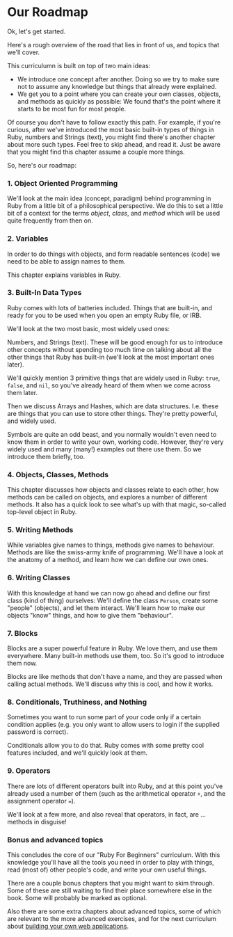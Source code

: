 # Our Roadmap

Ok, let's get started.

Here's a rough overview of the road that lies in front of us, and topics that
we'll cover.

This curriculumn is built on top of two main ideas:

* We introduce one concept after another. Doing so we try to make sure not to
  assume any knowledge but things that already were explained.
* We get you to a point where you can create your own classes, objects, and
  methods as quickly as possible: We found that's the point where it starts to
  be most fun for most people.

Of course you don't have to follow exactly this path. For example, if you're
curious, after we've introduced the most basic built-in types of things in
Ruby, numbers and Strings (text), you might find there's another chapter
about more such types. Feel free to skip ahead, and read it. Just be aware
that you might find this chapter assume a couple more things.

So, here's our roadmap:

### 1. Object Oriented Programming

We'll look at the main idea (concept, paradigm) behind programming in Ruby
from a little bit of a philosophical perspective. We do this to set a little
bit of a context for the terms *object*, *class*, and *method* which will
be used quite frequently from then on.

### 2. Variables

In order to do things with objects, and form readable sentences (code) we
need to be able to assign names to them.

This chapter explains variables in Ruby.

### 3. Built-In Data Types

Ruby comes with lots of batteries included. Things that are built-in, and
ready for you to be used when you open an empty Ruby file, or IRB.

We'll look at the two most basic, most widely used ones:

Numbers, and Strings (text). These will be good enough for us to introduce
other concepts without spending too much time on talking about all the other
things that Ruby has built-in (we'll look at the most important ones later).

We'll quickly mention 3 primitive things that are widely used in Ruby: `true`,
`false`, and `nil`, so you've already heard of them when we come across them
later.

Then we discuss Arrays and Hashes, which are data structures. I.e. these are
things that you can use to store other things. They're pretty powerful, and
widely used.

Symbols are quite an odd beast, and you normally wouldn't even need to know
them in order to write your own, working code. However, they're very widely
used and many (many!) examples out there use them. So we introduce them
briefly, too.

### 4. Objects, Classes, Methods

This chapter discusses how objects and classes relate to each other, how
methods can be called on objects, and explores a number of different methods.
It also has a quick look to see what's up with that magic, so-called top-level
object in Ruby.

### 5. Writing Methods

While variables give names to things, methods give names to behaviour.  Methods
are like the swiss-army knife of programming.  We'll have a look at the anatomy
of a method, and learn how we can define our own ones.

### 6. Writing Classes

With this knowledge at hand we can now go ahead and define our first class
(kind of thing) ourselves: We'll define the class `Person`, create some
"people" (objects), and let them interact. We'll learn how to make our objects
"know" things, and how to give them "behaviour".

### 7. Blocks

Blocks are a super powerful feature in Ruby. We love them, and use them
everywhere. Many built-in methods use them, too. So it's good to introduce
them now.

Blocks are like methods that don't have a name, and they are passed when
calling actual methods. We'll discuss why this is cool, and how it works.

### 8. Conditionals, Truthiness, and Nothing

Sometimes you want to run some part of your code only if a certain condition
applies (e.g. you only want to allow users to login if the supplied password
is correct).

Conditionals allow you to do that. Ruby comes with some pretty cool features
included, and we'll quickly look at them.

### 9. Operators

There are lots of different operators built into Ruby, and at this point
you've already used a number of them (such as the arithmetical operator `+`,
and the assignment operator `=`).

We'll look at a few more, and also reveal that operators, in fact, are ...
methods in disguise!

### Bonus and advanced topics

This concludes the core of our "Ruby For Beginners" curriculum. With this
knowledge you'll have all the tools you need in order to play with things, read
(most of) other people's code, and write your own useful things.

There are a couple bonus chapters that you might want to skim through. Some of
these are still waiting to find their place somewhere else in the book. Some
will probably be marked as optional.

Also there are some extra chapters about advanced topics, some of which are
relevant to the more advanced exercises, and for the next curriculum about
[building your own web applications](http://webapps-for-beginners.rubymonstas.org/).

